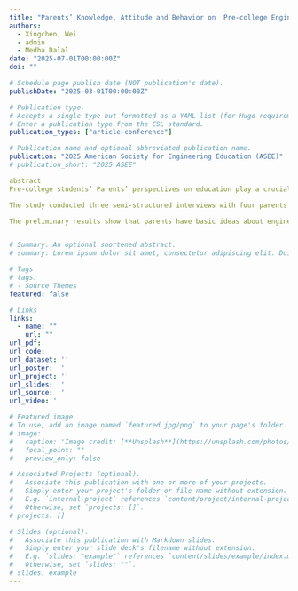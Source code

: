 ```yaml
---
title: "Parents’ Knowledge, Attitude and Behavior on  Pre-college Engineering Education Course (WIP)"
authors:
  - Xingchen, Wei
  - admin
  - Medha Dalal
date: "2025-07-01T00:00:00Z"
doi: ""

# Schedule page publish date (NOT publication's date).
publishDate: "2025-03-01T00:00:00Z"

# Publication type.
# Accepts a single type but formatted as a YAML list (for Hugo requirements).
# Enter a publication type from the CSL standard.
publication_types: ["article-conference"]

# Publication name and optional abbreviated publication name.
publication: "2025 American Society for Engineering Education (ASEE)"
# publication_short: "2025 ASEE"

abstract
Pre-college students’ Parents’ perspectives on education play a crucial role in their children’s learning outcomes and future development. While the importance of engineering education has received attention from instructional design and school systems, parent-related factors remain unclear. e4usa aims to provide well-designed engineering courses for high school students who seek to make engineering deeply and meaningfully accessible to the world. Moreover, e4usa encourages partnerships through communities and schools, allowing parents to participate with and better assist their children. This work-in-progress paper attempts to understand parents’ knowledge, attitudes, and behaviors (KAB) in engineering and engineering education, exploring potential opportunities to translate parents’ positive mindsets into actionable support.

The study conducted three semi-structured interviews with four parents whose children were enrolled in e4usa courses in 2022. After transcribing the interview content, the first two authors conducted qualitative analysis with two rounds of coding. In the first round, we used KAB as the coding category. After discussion, an additional code, “scenario,” was added during the second round of coding to help fully capture what parents value.

The preliminary results show that parents have basic ideas about engineering. Some of them have exposure due to their family background and have constructed an image of their child as a diligent and talented student. They also view their children’s involvement in engineering education positively, as it benefits their college applications and career choices. However, as engineering courses do not currently count towards Advanced Placement (AP) credits, parents express concerns about balancing the time to take engineering courses and fulfill perceived AP requirements for college admission. Parents’ actions are limited by a lack of information and connections with resources, but they still try to enhance their children’s engineering education by locating teachers, identifying relevant courses, and promoting family connections. Our next step is to conduct a broader interview among parents and explore potential methods for translating parents’ knowledge and attitudes into actions. For example, we could design informational sessions for parents, create engineering activities in which parents can participate, and link local network resources in engineering. This study aims to enhance parental involvement in engineering education by providing actionable insights and recommendations, ultimately supporting schools and policymakers in creating a more welcoming and effective educational environment.


# Summary. An optional shortened abstract.
# summary: Lorem ipsum dolor sit amet, consectetur adipiscing elit. Duis posuere tellus ac convallis placerat. Proin tincidunt magna sed ex sollicitudin condimentum.

# Tags
# tags:
# - Source Themes
featured: false

# Links
links:
  - name: ""
    url: ""
url_pdf: 
url_code: 
url_dataset: ''
url_poster: ''
url_project: ''
url_slides: ''
url_source: ''
url_video: ''

# Featured image
# To use, add an image named `featured.jpg/png` to your page's folder. 
# image:
#   caption: 'Image credit: [**Unsplash**](https://unsplash.com/photos/jdD8gXaTZsc)'
#   focal_point: ""
#   preview_only: false

# Associated Projects (optional).
#   Associate this publication with one or more of your projects.
#   Simply enter your project's folder or file name without extension.
#   E.g. `internal-project` references `content/project/internal-project/index.md`.
#   Otherwise, set `projects: []`.
# projects: []

# Slides (optional).
#   Associate this publication with Markdown slides.
#   Simply enter your slide deck's filename without extension.
#   E.g. `slides: "example"` references `content/slides/example/index.md`.
#   Otherwise, set `slides: ""`.
# slides: example
---
```

